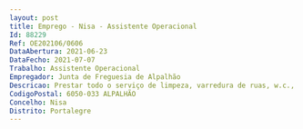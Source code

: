 ```yaml
--- 
layout: post
title: Emprego - Nisa - Assistente Operacional
Id: 88229
Ref: OE202106/0606
DataAbertura: 2021-06-23
DataFecho: 2021-07-07
Trabalho: Assistente Operacional
Empregador: Junta de Freguesia de Alpalhão
Descricao: Prestar todo o serviço de limpeza, varredura de ruas, w.c., caminhos vicinais e manutenção do cemitério, entre outros para os quais tenha qualificação adequada  conduzir e manobrar dumpers, carrinhas e máquinas diversas  receber diariamente ordens sob o serviço a desempenhar, designadamente, em cargas e descargas de vário material  aquando da falta de funcionário afeto ao cemitério, proceder à abertura e aterro de sepulturas, ao depósito e levantamento dos restos mortais, cuidar de todo o sector afeto ao cemitério de Alpalhão, cumprindo e fazendo cumprir o que determina o regulamento do cemitério de Alpalhão  executar ações de manutenção e conservação de vários equipamentos da responsabilidade da junta de freguesia  manusear equipamentos, ferramentas e utensílios manuais ou elétricos, necessários à execução dos trabalhos e proceder à sua arrumação e limpeza  prestar apoio nas atividades dinamizadas pela freguesia  exercer funções não expressamente mencionadas, que lhe sejam afins funcionalmente ligadas, para as quais o trabalhador detenha qualificação adequada, enquadradas no grau 1 de complexidade funcional.
CodigoPostal: 6050-033 ALPALHÃO
Concelho: Nisa
Distrito: Portalegre
--- 
```

